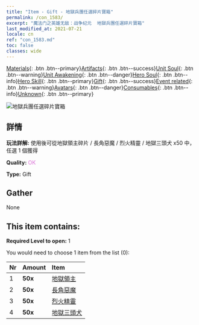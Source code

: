 ```yaml
---
title: "Item - Gift - 地獄兵團任選碎片寶箱"
permalink: /con_1583/
excerpt: "魔法门之英雄无敌：战争纪元  地獄兵團任選碎片寶箱"
last_modified_at: 2021-07-21
locale: cn
ref: "con_1583.md"
toc: false
classes: wide
---
```

 [Materials](/ItemsCN/){: .btn .btn--primary}[Artifacts](/ItemsCN/Artifacts/){: .btn .btn--success}[Unit Soul](/ItemsCN/UnitSoul/){: .btn .btn--warning}[Unit Awakening](/ItemsCN/UnitAwakening/){: .btn .btn--danger}[Hero Soul](/ItemsCN/HeroSoul/){: .btn .btn--info}[Hero Skill](/ItemsCN/HeroSkill/){: .btn .btn--primary}[Gift](/ItemsCN/Gift/){: .btn .btn--success}[Event related](/ItemsCN/Events/){: .btn .btn--warning}[Avatars](/ItemsCN/Avatars/){: .btn .btn--danger}[Consumables](/ItemsCN/Consumables/){: .btn .btn--info}[Unknown](/ItemsCN/Unknown/){: .btn .btn--primary}

 ![地獄兵團任選碎片寶箱](/images/t/i_907199.png)

## 詳情
 **玩法詳解:** 使用後可從地獄領主碎片 / 長角惡魔 / 烈火精靈 / 地獄三頭犬 x50 中，任選 1 個獲得

 **Quality:** <span style="color: #DA70D6">OK</span>

 **Type:** Gift

## Gather

  None

## This item contains:

 **Required Level to open:** 1

 You would need to choose 1 item from the list (0):

  | Nr | Amount |     Item    |
  |:---|:-------|:------------|
  | 1 |  **50x** | [地獄領主](/cn/Items/unt_230/) |  | 
  | 2 |  **50x** | [長角惡魔](/cn/Items/unt_229/) |  | 
  | 3 |  **50x** | [烈火精靈](/cn/Items/unt_231/) |  | 
  | 4 |  **50x** | [地獄三頭犬](/cn/Items/unt_228/) |  | 
